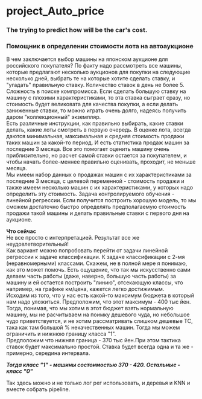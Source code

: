 # project_Auto_price
### The trying to predict how will be the car's cost.

### Помощник в определении стоимости лота на автоаукционе

В чем заключается выбор машины на японском аукционе для российского покупателя? По факту надо рассмотреть все машины, которые предлагают несколько аукционов для покупки на следующие несколько дней, выбрать те на которые хотите сделать ставку, и "угадать" правильную ставку. Количество ставок в день не более 5.  
Сложность в поиске компромисса. Если сделать большую ставку на машину с плохими характеристиками, то эта ставка сыграет сразу, но стоимость будет великовата для качества покупки, а если делать заниженные ставки, то можно играть очень долго, надеясь получить даром "коллекционный" экземпляр.  
Есть различные инструкции, как правильно выбирать, какие ставки делать, какие лоты смотреть в первую очередь. В оценке лота, всегда даются минимальная, максимальная и средняя стоимость продажи таких машин за какой-то период. И есть статистика продаж машин за последние 3 месяца. Все это помогает оценить машину очень приблизительно, но расчет самой ставки остается за покупателем, и чтобы начать более-меннее правильно оценивать, проходит, не меньше месяца.  
Мы имеем набор данных о продажах машин с их характеристиками за последние 3 месяца, с целевой переменной - стоимость продажи и также имеем несколько машин с их характеристиками, у которых надо определить эту стоимость. Задача контролируемого обучения - линейной регрессии. Если получится построить хорошую модель, то мы сможем достаточно быстро определять предполагаемую стоимость продажи такой машины и делать правильные ставки с первого дня на аукционе.  
  
  
**Что сейчас**  
Не все просто с интерпретацией. Результат все же неудовлетворительный!  
Как вариант можно попробовать перейти от задачи линейной регрессии к задаче классификации. К задаче классификации с 2-мя (неравномерными) классами. Скажем, не в полной мере я понимаю, как это может помочь. Есть ощущение, что так мы искусственно сами делаем часть работы (даже, наверно, большую часть работы) за машину и ей остается построить "линию", отсекающую классы, что например, на графике км/цена, кажется легко достижимым.  
Исходим из того, что у нас есть какой-то максимум бюджета в который нам надо уложиться. Предположим, что этот максимум - 400 тыс йен. Тогда, понимая, что мы хотим в этот бюджет взять нормальную машину, мы не расчитываем на поимку дешевого чуда, но небольшое чудо приветствуется, и не хотим рассматривать слишком дешевые ТС, така как там большой % некачественных машин. Тогда мы можем ограничить и нижнюю границу класса "1".  
Предположим что нижняя граница - 370 тыс йен.При этом тактика ставок будет максимально простой. Ставка будет всегда одна и та же - примерно, середина интервала.  
  
***Тогда класс "1" - машины состоимостью 370 - 420. Остальные - класс "0"***  
  
Так здесь можно и не только лог рег использовать, и деревья и KNN и вместе собрать pipeline.
